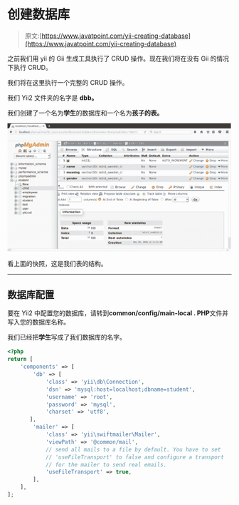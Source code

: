 # 创建数据库

> 原文:[https://www.javatpoint.com/yii-creating-database](https://www.javatpoint.com/yii-creating-database)

之前我们用 yii 的 Gii 生成工具执行了 CRUD 操作。现在我们将在没有 Gii 的情况下执行 CRUD。

我们将在这里执行一个完整的 CRUD 操作。

我们 Yii2 文件夹的名字是 **dbb。**

我们创建了一个名为**学生**的数据库和一个名为**孩子的表。**

![YII Creating database 1](img/4ac628afbccd1c6a5a9aaaf63672e408.png)

看上面的快照，这是我们表的结构。

* * *

## 数据库配置

要在 Yii2 中配置您的数据库，请转到**common/config/main-local . PHP**文件并写入您的数据库名称。

我们已经把**学生**写成了我们数据库的名字。

```php
<?php 
return [ 
    'components' => [ 
        'db' => [ 
            'class' => 'yii\db\Connection', 
            'dsn' => 'mysql:host=localhost;dbname=student', 
            'username' => 'root', 
            'password' => 'mysql', 
            'charset' => 'utf8', 
       ], 
        'mailer' => [ 
            'class' => 'yii\swiftmailer\Mailer', 
            'viewPath' => '@common/mail', 
            // send all mails to a file by default. You have to set 
            // 'useFileTransport' to false and configure a transport 
            // for the mailer to send real emails. 
            'useFileTransport' => true, 
        ], 
    ], 
]; 

```